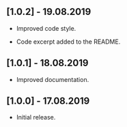 ## [1.0.2] - 19.08.2019

* Improved code style.

* Code excerpt added to the README.

## [1.0.1] - 18.08.2019

* Improved documentation.

## [1.0.0] - 17.08.2019

* Initial release.
